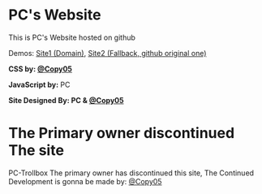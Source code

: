 # PC's Website
This is PC's Website hosted on github 

Demos: [Site1 (Domain)](https://site.pcprojects.tk), [Site2 (Fallback, github original one)](https://site.pcprojects.tk/)

**CSS by: [@Copy05](https://github.com/Copy05)**

**JavaScript by:** PC 

**Site Designed By: PC & [@Copy05](https://github.com/Copy05)**

# The Primary owner discontinued The site

PC-Trollbox The primary owner has discontinued this site, The Continued Development is gonna be made by:
[@Copy05](https://github.com/Copy05) 
